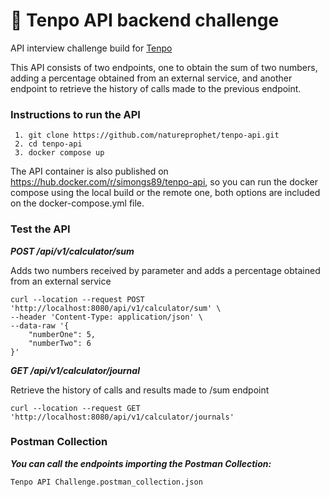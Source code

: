 # 🚀 Tenpo API backend challenge

API interview challenge build for [Tenpo](https://www.tenpo.cl/)

This API consists of two endpoints, one to obtain the sum of two numbers, adding a percentage obtained
from an external service, and another endpoint to retrieve the history of calls made to the previous endpoint.

### Instructions to run the API

```
 1. git clone https://github.com/natureprophet/tenpo-api.git
 2. cd tenpo-api
 3. docker compose up
```
The API container is also published on https://hub.docker.com/r/simongs89/tenpo-api, so you can run the docker compose 
using the local build or the remote one, both options are included on the docker-compose.yml file.

### Test the API

***POST /api/v1/calculator/sum***

Adds two numbers received by parameter and adds a percentage obtained from an external service
```
curl --location --request POST 'http://localhost:8080/api/v1/calculator/sum' \
--header 'Content-Type: application/json' \
--data-raw '{
    "numberOne": 5,
    "numberTwo": 6
}'
```

***GET /api/v1/calculator/journal***

Retrieve the history of calls and results made to /sum endpoint
```
curl --location --request GET 'http://localhost:8080/api/v1/calculator/journals'
```

### Postman Collection

***You can call the endpoints importing the Postman Collection:***
```
Tenpo API Challenge.postman_collection.json
```